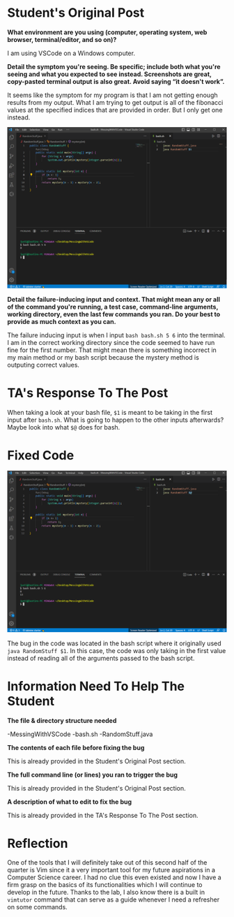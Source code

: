 # Student's Original Post
**What environment are you using (computer, operating system, web browser, terminal/editor, and so on)?**

I am using VSCode on a Windows computer.

**Detail the symptom you're seeing. Be specific; include both what you're seeing and what you expected to see instead. Screenshots are great, copy-pasted terminal output is also great. Avoid saying “it doesn't work”.**

It seems like the symptom for my program is that I am not getting enough results from my output. What I am trying to get output is all of the fibonacci values at the specified indices that are provided in order. But I only get one instead.

![image](Error.png)

**Detail the failure-inducing input and context. That might mean any or all of the command you're running, a test case, command-line arguments, working directory, even the last few commands you ran. Do your best to provide as much context as you can.**

The failure inducing input is when I input `bash bash.sh 5 6` into the terminal. I am in the correct working directory since the code seemed to have run fine for the first number. That might mean there is something incorrect in my main method or my bash script because the mystery method is outputing correct values.

# TA's Response To The Post
When taking a look at your bash file, `$1` is meant to be taking in the first input after `bash.sh`. What is going to happen to the other inputs afterwards? Maybe look into what `$@` does for bash.

# Fixed Code

![image](Fixed.png)

The bug in the code was located in the bash script where it originally used `java RandomStuff $1`. In this case, the code was only taking in the first value instead of reading all of the arguments passed to the bash script.

# Information Need To Help The Student
**The file & directory structure needed**

-MessingWithVSCode
  -bash.sh
  -RandomStuff.java
  
**The contents of each file before fixing the bug**

  This is already provided in the Student's Original Post section.
  
**The full command line (or lines) you ran to trigger the bug**

  This is already provided in the Student's Original Post section.
  
**A description of what to edit to fix the bug**

  This is already provided in the TA's Response To The Post section.
  
# Reflection
One of the tools that I will definitely take out of this second half of the quarter is Vim since it a very important tool for my future aspirations in a Computer Science career. I had no clue this even existed and now I have a firm grasp on the basics of its functionalities which I will continue to develop in the future. Thanks to the lab, I also know there is a built in `vimtutor` command that can serve as a guide whenever I need a refresher on some commands.
